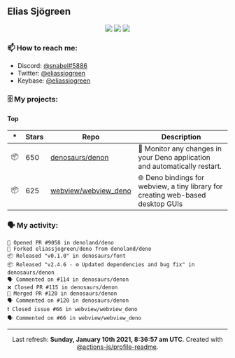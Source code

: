 ## Elias Sjögreen

<p align="center">
  <img src="https://img.shields.io/badge/🎂-dec. 2003-success" />
  <img src="https://img.shields.io/badge/🌎-Stockholm-informational" />
  <img src="https://img.shields.io/badge/👦-He/Him-informational" />
</p>

### 📫 How to reach me:

- Discord: [@snabel#5886](https://discord.com/users/267978757799673866)
- Twitter: [@eliassjogreen](https://twitter.com/eliassjogreen)
- Keybase: [@eliassjogreen](https://keybase.io/eliassjogreen)

### 🗄 My projects:

#### Top
|*|Stars|Repo|Description|
|---|---|---|---|
| 📦 | 650 | [denosaurs/denon](https://github.com/denosaurs/denon) | 👀 Monitor any changes in your Deno application and automatically restart. |
| 📦 | 625 | [webview/webview_deno](https://github.com/webview/webview_deno) | 🌐 Deno bindings for webview, a tiny library for creating web-based desktop GUIs |

### 🗣 My activity:

```
💪 Opened PR #9058 in denoland/deno
🍴 Forked eliassjogreen/deno from denoland/deno
📦 Released "v0.1.0" in denosaurs/font
📦 Released "v2.4.6 - ⚙️ Updated dependencies and bug fix" in denosaurs/denon
🗣 Commented on #114 in denosaurs/denon
❌ Closed PR #115 in denosaurs/denon
🎉 Merged PR #120 in denosaurs/denon
🗣 Commented on #120 in denosaurs/denon
❗️ Closed issue #66 in webview/webview_deno
🗣 Commented on #66 in webview/webview_deno
```

------------
<p align="center">Last refresh: <b>Sunday, January 10th 2021, 8:36:57 am UTC</b>. Created with <a href=https://github.com/marketplace/actions/profile-readme>@actions-js/profile-readme</a>.</p>
